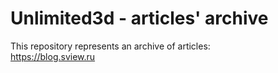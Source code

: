 Unlimited3d - articles' archive
===============================

This repository represents an archive of articles:<br/>
https://blog.sview.ru
